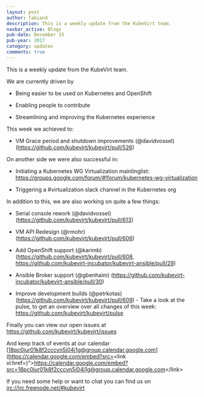 ```yaml
---
layout: post
author: fabiand
description: This is a weekly update from the KubeVirt team.
navbar_active: Blogs
pub-date: December 15
pub-year: 2017
category: updates
comments: true
---
```


This is a weekly update from the KubeVirt team.

We are currently driven by

-   Being easier to be used on Kubernetes and OpenShift

-   Enabling people to contribute

-   Streamlining and improving the Kubernetes experience

<!-- more -->
This week we achieved to:

-   VM Grace period and shutdown improvements (@davidvossel)
    (<https://github.com/kubevirt/kubevirt/pull/526>)

On another side we were also successful in:

-   Initiating a Kubernetes WG Virtualization mainlinglist:
    <https://groups.google.com/forum/#!forum/kubernetes-wg-virtualization>

-   Triggering a \#virtualization slack channel in the Kubernetes org

In addition to this, we are also working on quite a few things:

-   Serial console rework (@davidvossel)
    (<https://github.com/kubevirt/kubevirt/pull/613>)

-   VM API Redesign (@rmohr)
    (<https://github.com/kubevirt/kubevirt/pull/606>)

-   Add OpenShift support (@karimb)
    (<https://github.com/kubevirt/kubevirt/pull/608>,
    <https://github.com/kubevirt-incubator/kubevirt-ansible/pull/29>)

-   Ansible Broker support (@gbenhaim)
    (<https://github.com/kubevirt-incubator/kubevirt-ansible/pull/30>)

-   Improve development builds (@petrkotas)
    (<https://github.com/kubevirt/kubevirt/pull/609>) - Take a look at
    the pulse, to get an overview over all changes of this week:
    <https://github.com/kubevirt/kubevirt/pulse>

Finally you can view our open issues at
<https://github.com/kubevirt/kubevirt/issues>

And keep track of events at our calendar
[18pc0jur01k8f2cccvn5j04j1g@group.calendar.google.com](https://calendar.google.com/embed?src=<link xl:href=)"&gt;https://calendar.google.com/embed?src=<18pc0jur01k8f2cccvn5j04j1g@group.calendar.google.com>&lt;/link&gt;

If you need some help or want to chat you can find us on
<irc://irc.freenode.net/#kubevirt>
